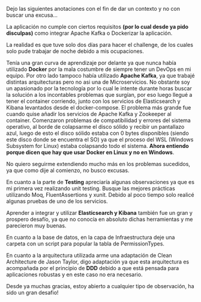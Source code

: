 Dejo las siguientes anotaciones con el fin de dar un contexto y no con buscar una excusa...

La aplicación no cumple con ciertos requisitos **(por lo cual desde ya pido disculpas)** como integrar Apache Kafka o Dockerizar la aplicación.

La realidad es que tuve solo dos días para hacer el challenge, de los cuales solo pude trabajar de noche debido a mis ocupaciones. 

Tenía una gran curva de aprendizaje por delante ya que nunca había utilizado **Docker** por la mala costumbre de siempre tener un DevOps en mi equipo. Por otro lado tampoco había utilizado **Apache Kafka**, ya que trabajé distintas arquitecturas pero no asi una de Microservicios. No obstante soy un apasionado por la tecnología por lo cual le intente durante horas buscar la solución a los incontables problemas que surgían, por eso luego llegué a tener el container corriendo, junto con los servicios de Elasticsearch y Kibana levantados desde el docker-compose.
El problema más grande fue cuando quise añadir los servicios de Apache Kafka y Zookeeper al container. Comenzaron problemas de compatibilidad y errores del sistema operativo, al borde de colapsarme el disco sólido y recibir un pantallazo azul, luego de esto el disco sólido estaba con 0 bytes disponibles (siendo este disco donde se encuentra el SO) ya que el proceso del WSL (Windows Subsystem for Linux) estaba colapsando todo el sistema. **Ahora entiendo porque dicen que hay que usar Docker en Linux y no en Windows**.

No quiero seguirme extendiendo mucho más en los problemas sucedidos, ya que como dije al comienzo, no busco excusas.

En cuanto a la parte de **Testing** apreciaría algunas observaciones ya que es mi primera vez realizando unit testing. Busque las mejores prácticas utilizando Moq, FluentAssertions y xunit. Debido al poco tiempo solo realicé algunas pruebas de uno de los servicios.

Aprender a integrar y utilizar **Elasticsearch y Kibana** también fue un gran y prospero desafío, ya que no conocía en absoluto dichas herramientas y me parecieron muy buenas.

En cuanto a la base de datos, en la capa de Infraestructura deje una carpeta con un script para popular la tabla de PermissionTypes.

En cuanto a la arquitectura utilizada arme una adaptación de Clean Architecture de Jason Taylor, digo adaptación ya que esta arquitectura es acompañada por el principio de **DDD** debido a que está pensada para aplicaciones robustas y en este caso no era necesario.

Desde ya muchas gracias, estoy abierto a cualquier tipo de observación, ha sido un gran desafio!
